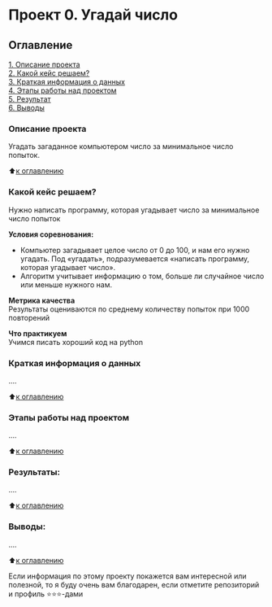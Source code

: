 # Проект 0. Угадай число

## Оглавление  
[1. Описание проекта](https://github.com/movsinanton/project_001/tree/main/project_0/README.md#Описание-проекта)  
[2. Какой кейс решаем?](https://github.com/movsinanton/project_001/tree/main/project_0/README.md#Какой-кейс-решаем)  
[3. Краткая информация о данных](https://github.com/movsinanton/project_001/tree/main/project_0/README.md#Краткая-информация-о-данных)  
[4. Этапы работы над проектом](https://github.com/movsinanton/project_001/tree/main/project_0/README.md#Этапы-работы-над-проектом)  
[5. Результат](https://github.com/movsinanton/project_001/tree/main/project_0/README.md#Результат)    
[6. Выводы](https://github.com/movsinanton/project_001/tree/main/project_0/README.md#Выводы) 

### Описание проекта    
Угадать загаданное компьютером число за минимальное число попыток.

:arrow_up:[к оглавлению](_)


### Какой кейс решаем?    
Нужно написать программу, которая угадывает число за минимальное число попыток

**Условия соревнования:**  
- Компьютер загадывает целое число от 0 до 100, и нам его нужно угадать. Под «угадать», подразумевается «написать программу, которая угадывает число».
- Алгоритм учитывает информацию о том, больше ли случайное число или меньше нужного нам.

**Метрика качества**     
Результаты оцениваются по среднему количеству попыток при 1000 повторений

**Что практикуем**     
Учимся писать хороший код на python


### Краткая информация о данных
....
  
:arrow_up:[к оглавлению](.README.md#Оглавление)


### Этапы работы над проектом  
....

:arrow_up:[к оглавлению](.README.md#Оглавление)


### Результаты:  
....

:arrow_up:[к оглавлению](.README.md#Оглавление)


### Выводы:  
....

:arrow_up:[к оглавлению](.README.md#Оглавление)


Если информация по этому проекту покажется вам интересной или полезной, то я буду очень вам благодарен, если отметите репозиторий и профиль ⭐️⭐️⭐️-дами